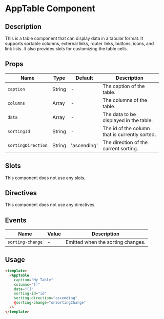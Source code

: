 # AppTable Component

## Description

This is a table component that can display data in a tabular format.
It supports sortable columns, external links, router links, buttons, icons, and link lists.
It also provides slots for customizing the table cells.

## Props

| Name | Type | Default | Description |
| ---- | ---- | ------- | ----------- |
| `caption` | String | - | The caption of the table. |
| `columns` | Array | - | The columns of the table. |
| `data` | Array | - | The data to be displayed in the table. |
| `sortingId` | String | - | The id of the column that is currently sorted. |
| `sortingDirection` | String | 'ascending' | The direction of the current sorting. |

## Slots

This component does not use any slots.

## Directives

This component does not use any directives.

## Events

| Name | Value | Description |
| ---- | ----- | ----------- |
| `sorting-change` | - | Emitted when the sorting changes. |

## Usage

```html
<template>
  <AppTable
    caption="My Table"
    columns="[]"
    data="[]"
    sorting-id="id"
    sorting-direction="ascending"
    @sorting-change="onSortingChange"
  />
</template>
```
